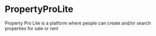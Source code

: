 # PropertyProLite
Property Pro Lite is a platform where people can create and/or search properties for sale or rent
